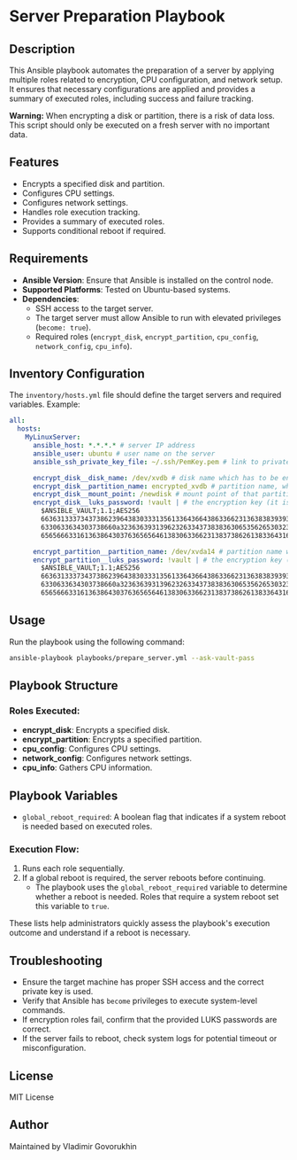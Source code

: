 # Server Preparation Playbook

## Description
This Ansible playbook automates the preparation of a server by applying multiple roles related to encryption, CPU configuration, and network setup. It ensures that necessary configurations are applied and provides a summary of executed roles, including success and failure tracking.

**Warning:** When encrypting a disk or partition, there is a risk of data loss. This script should only be executed on a fresh server with no important data.

## Features
- Encrypts a specified disk and partition.
- Configures CPU settings.
- Configures network settings.
- Handles role execution tracking.
- Provides a summary of executed roles.
- Supports conditional reboot if required.

## Requirements
- **Ansible Version**: Ensure that Ansible is installed on the control node.
- **Supported Platforms**: Tested on Ubuntu-based systems.
- **Dependencies**:
  - SSH access to the target server.
  - The target server must allow Ansible to run with elevated privileges (`become: true`).
  - Required roles (`encrypt_disk`, `encrypt_partition`, `cpu_config`, `network_config`, `cpu_info`).

## Inventory Configuration
The `inventory/hosts.yml` file should define the target servers and required variables. Example:

```yaml
all:
  hosts:
    MyLinuxServer:
      ansible_host: *.*.*.* # server IP address
      ansible_user: ubuntu # user name on the server
      ansible_ssh_private_key_file: ~/.ssh/PemKey.pem # link to private key 

      encrypt_disk__disk_name: /dev/xvdb # disk name which has to be encrypted
      encrypt_disk__partition_name: encrypted_xvdb # partition name, which will be created on the disk
      encrypt_disk__mount_point: /newdisk # mount point of that partition
      encrypt_disk__luks_password: !vault | # the encryption key (it is better to use the Ansible Vault file and not store it in repositories)
        $ANSIBLE_VAULT;1.1;AES256
        66363133373437386239643830333135613364366438633662313638383939396636653734353364
        6330633634303738660a323636393139623263343738383630653562653032343838373030393834
        65656663316136386430376365656461383063366231383738626138336431666438

      encrypt_partition__partition_name: /dev/xvda14 # partition name which has to be encrypted
      encrypt_partition__luks_password: !vault | # the encryption key (it is better to use the Ansible Vault file and not store it in repositories)
        $ANSIBLE_VAULT;1.1;AES256
        66363133373437386239643830333135613364366438633662313638383939396636653734353364
        6330633634303738660a323636393139623263343738383630653562653032343838373030393834
        65656663316136386430376365656461383063366231383738626138336431666438

```

## Usage
Run the playbook using the following command:

```bash
ansible-playbook playbooks/prepare_server.yml --ask-vault-pass
```

## Playbook Structure
### Roles Executed:
- **encrypt_disk**: Encrypts a specified disk.
- **encrypt_partition**: Encrypts a specified partition.
- **cpu_config**: Configures CPU settings.
- **network_config**: Configures network settings.
- **cpu_info**: Gathers CPU information.

## Playbook Variables
- `global_reboot_required`: A boolean flag that indicates if a system reboot is needed based on executed roles.

### Execution Flow:
1. Runs each role sequentially.
2. If a global reboot is required, the server reboots before continuing.
   - The playbook uses the `global_reboot_required` variable to determine whether a reboot is needed. Roles that require a system reboot set this variable to `true`.

These lists help administrators quickly assess the playbook's execution outcome and understand if a reboot is necessary.

## Troubleshooting
- Ensure the target machine has proper SSH access and the correct private key is used.
- Verify that Ansible has `become` privileges to execute system-level commands.
- If encryption roles fail, confirm that the provided LUKS passwords are correct.
- If the server fails to reboot, check system logs for potential timeout or misconfiguration.

## License
MIT License

## Author
Maintained by Vladimir Govorukhin
